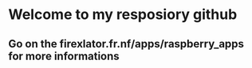 # Welcome to my resposiory github
## Go on the firexlator.fr.nf/apps/raspberry_apps for more informations
